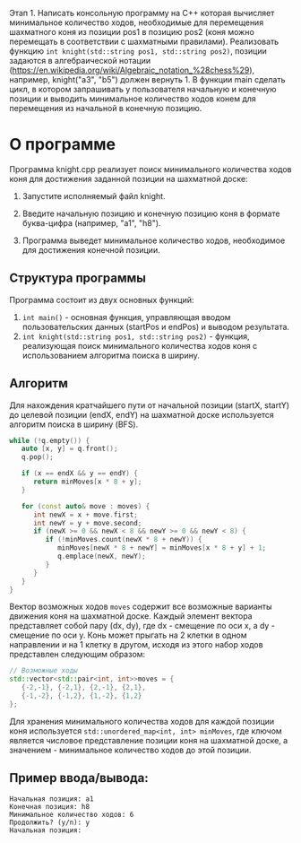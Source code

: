 Этап 1. Написать консольную программу на C++ которая вычисляет минимальное количество ходов, необходимые для перемещения шахматного коня из позиции pos1 в позицию pos2 (коня можно перемещать в соответствии с шахматными правилами). Реализовать функцию ```int knight(std::string pos1, std::string pos2)```, позиции задаются в алгебраической нотации (https://en.wikipedia.org/wiki/Algebraic_notation_%28chess%29), например, knight("a3", "b5") должен вернуть 1. В функции main сделать цикл, в котором запрашивать у пользователя начальную и конечную позиции и выводить минимальное количество ходов конем для перемещения из начальной в конечную позицию.

О программе
===========================

Программа knight.cpp реализует поиск минимального количества ходов коня для достижения заданной позиции на шахматной доске:
   
1. Запустите исполняемый файл knight.

2. Введите начальную позицию и конечную позицию коня в формате буква-цифра (например, "a1", "h8").

3. Программа выведет минимальное количество ходов, необходимое для достижения конечной позиции.


Структура программы
-------------------
Программа состоит из двух основных функций:
1. ```int main()``` - основная функция, управляющая вводом пользовательских данных (startPos и endPos) и выводом результата.
2. ```int knight(std::string pos1, std::string pos2)``` - функция, реализующая поиск минимального количества ходов коня с использованием алгоритма поиска в ширину.

Алгоритм
-------------------
Для нахождения кратчайшего пути от начальной позиции (startX, startY) до целевой позиции (endX, endY) на шахматной доске используется алгоритм поиска в ширину (BFS).
``` cpp
while (!q.empty()) {
   auto [x, y] = q.front();
   q.pop();

   if (x == endX && y == endY) {
      return minMoves[x * 8 + y];
   }

   for (const auto& move : moves) {
      int newX = x + move.first;
      int newY = y + move.second;
      if (newX >= 0 && newX < 8 && newY >= 0 && newY < 8) {
         if (!minMoves.count(newX * 8 + newY)) {
            minMoves[newX * 8 + newY] = minMoves[x * 8 + y] + 1;
            q.emplace(newX, newY);
         }
      }
   }
}
```

Вектор возможных ходов `moves` содержит все возможные варианты движения коня на шахматной доске. Каждый элемент вектора представляет собой пару (dx, dy), где dx - смещение по оси x, а dy - смещение по оси y. Конь может прыгать на 2 клетки в одном направлении и на 1 клетку в другом, исходя из этого набор ходов представлен следующим образом:
```cpp
// Возможные ходы
std::vector<std::pair<int, int>>moves = {
   {-2,-1}, {-2,1}, {2,-1}, {2,1},
   {-1,-2}, {-1,2}, {1,-2}, {1,2}
};
```

Для хранения минимального количества ходов для каждой позиции коня используется `std::unordered_map<int, int> minMoves`, где ключом является числовое представление позиции коня на шахматной доске, а значением - минимальное количество ходов до этой позиции.

Пример ввода/вывода:
--------------------

```
Начальная позиция: a1
Конечная позиция: h8
Минимальное количество ходов: 6
Продолжить? (y/n): y
Начальная позиция:
```
